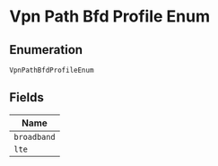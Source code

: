 
# Vpn Path Bfd Profile Enum

## Enumeration

`VpnPathBfdProfileEnum`

## Fields

| Name |
|  --- |
| `broadband` |
| `lte` |


